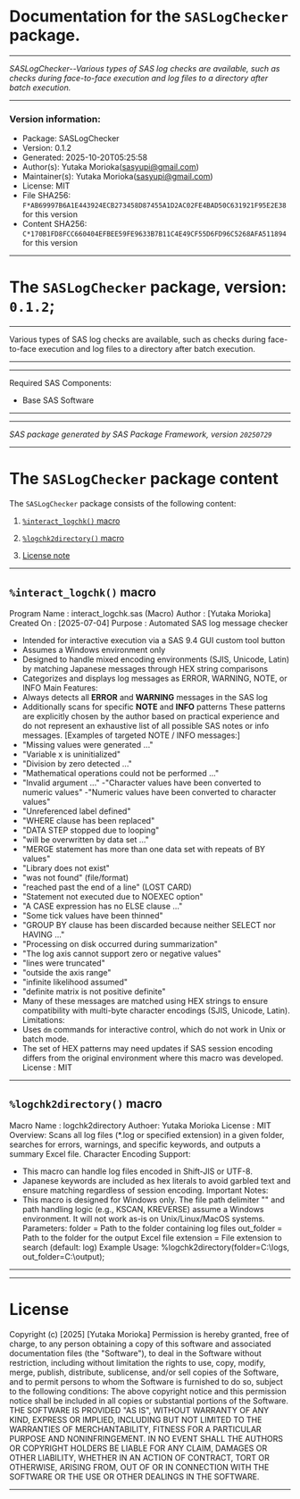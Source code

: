 ﻿# Documentation for the `SASLogChecker` package.
  
----------------------------------------------------------------
 
 *SASLogChecker--Various types of SAS log checks are available, such as checks during face-to-face execution and log files to a directory after batch execution.* 
  
----------------------------------------------------------------
 
### Version information:
  
- Package: SASLogChecker
- Version: 0.1.2
- Generated: 2025-10-20T05:25:58
- Author(s): Yutaka Morioka(sasyupi@gmail.com)
- Maintainer(s): Yutaka Morioka(sasyupi@gmail.com)
- License: MIT
- File SHA256: `F*AB69997B6A1E443924ECB273458D87455A1D2AC02FE4BAD50C631921F95E2E38` for this version
- Content SHA256: `C*170B1FD8FCC660404EFBEE59FE9633B7B11C4E49CF55D6FD96C5268AFA511894` for this version
  
---
 
# The `SASLogChecker` package, version: `0.1.2`;
  
---
 
Various types of SAS log checks are available, such as checks during face-to-face execution and log files to a directory after batch execution.
  
---
 
  
---
 
Required SAS Components: 
  - Base SAS Software
  
---
 
 
--------------------------------------------------------------------
 
*SAS package generated by SAS Package Framework, version `20250729`*
 
--------------------------------------------------------------------
 
# The `SASLogChecker` package content
The `SASLogChecker` package consists of the following content:
 
1. [`%interact_logchk()` macro ](#interactlogchk-macros-1 )
2. [`%logchk2directory()` macro ](#logchk2directory-macros-2 )
  
 
3. [License note](#license)
  
---
 
## `%interact_logchk()` macro <a name="interactlogchk-macros-1"></a> ######

Program Name : interact_logchk.sas (Macro)
Author       : [Yutaka Morioka]
Created On   : [2025-07-04]
Purpose      : Automated SAS log message checker
- Intended for interactive execution via a SAS 9.4 GUI custom tool button
- Assumes a Windows environment only
- Designed to handle mixed encoding environments (SJIS, Unicode, Latin)
by matching Japanese messages through HEX string comparisons
- Categorizes and displays log messages as ERROR, WARNING, NOTE, or INFO
Main Features:
- Always detects all **ERROR** and **WARNING** messages in the SAS log
- Additionally scans for specific **NOTE** and **INFO** patterns
These patterns are explicitly chosen by the author based on practical experience
and do not represent an exhaustive list of all possible SAS notes or info messages.
[Examples of targeted NOTE / INFO messages:]
- "Missing values were generated ..."
- "Variable x is uninitialized"
- "Division by zero detected ..."
- "Mathematical operations could not be performed ..."
- "Invalid argument ..."
-"Character values have been converted to numeric values"
-"Numeric values have been converted to character values"
- "Unreferenced label defined"
- "WHERE clause has been replaced"
- "DATA STEP stopped due to looping"
- "will be overwritten by data set ..."
- "MERGE statement has more than one data set with repeats of BY values"
- "Library does not exist"
- "was not found" (file/format)
- "reached past the end of a line" (LOST CARD)
- "Statement not executed due to NOEXEC option"
- "A CASE expression has no ELSE clause ..."
- "Some tick values have been thinned"
- "GROUP BY clause has been discarded because neither SELECT nor HAVING ..."
- "Processing on disk occurred during summarization"
- "The log axis cannot support zero or negative values"
- "lines were truncated"
- "outside the axis range"
- "infinite likelihood assumed"
- "definite matrix is not positive definite"
- Many of these messages are matched using HEX strings
to ensure compatibility with multi-byte character encodings (SJIS, Unicode, Latin).
Limitations:
- Uses `dm` commands for interactive control, which do not work in Unix or batch mode.
- The set of HEX patterns may need updates if SAS session encoding differs
from the original environment where this macro was developed.
License : MIT

  
---
 
## `%logchk2directory()` macro <a name="logchk2directory-macros-2"></a> ######

Macro Name : logchk2directory
Authoer: Yutaka Morioka
License : MIT
Overview:
Scans all log files (*.log or specified extension) in a
given folder, searches for errors, warnings, and specific
keywords, and outputs a summary Excel file.
Character Encoding Support:
- This macro can handle log files encoded in Shift-JIS
or UTF-8.
- Japanese keywords are included as hex literals to avoid
garbled text and ensure matching regardless of session
encoding.
Important Notes:
- This macro is designed for Windows only.
The file path delimiter "\" and path handling logic
(e.g., KSCAN, KREVERSE) assume a Windows environment.
It will not work as-is on Unix/Linux/MacOS systems.
Parameters:
folder     = Path to the folder containing log files
out_folder = Path to the folder for the output Excel file
extension  = File extension to search (default: log)
Example Usage:
%logchk2directory(folder=C:\logs, out_folder=C:\output);

  
---
 
  
---
 
# License <a name="license"></a> ######
 
Copyright (c) [2025]  [Yutaka Morioka]
Permission is hereby granted, free of charge, to any person obtaining a copy
of this software and associated documentation files (the "Software"), to deal
in the Software without restriction, including without limitation the rights
to use, copy, modify, merge, publish, distribute, sublicense, and/or sell
copies of the Software, and to permit persons to whom the Software is
furnished to do so, subject to the following conditions:
The above copyright notice and this permission notice shall be included
in all copies or substantial portions of the Software.
THE SOFTWARE IS PROVIDED "AS IS", WITHOUT WARRANTY OF ANY KIND, EXPRESS OR
IMPLIED, INCLUDING BUT NOT LIMITED TO THE WARRANTIES OF MERCHANTABILITY,
FITNESS FOR A PARTICULAR PURPOSE AND NONINFRINGEMENT. IN NO EVENT SHALL THE
AUTHORS OR COPYRIGHT HOLDERS BE LIABLE FOR ANY CLAIM, DAMAGES OR OTHER
LIABILITY, WHETHER IN AN ACTION OF CONTRACT, TORT OR OTHERWISE, ARISING FROM,
OUT OF OR IN CONNECTION WITH THE SOFTWARE OR THE USE OR OTHER DEALINGS IN THE
SOFTWARE.
  
---
 
